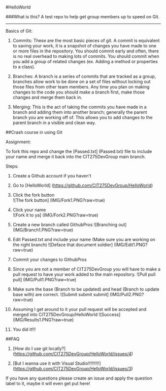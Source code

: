 #HelloWorld

###What is this?
A test repo to help get group members up to speed on Git.

***
Basics of Git:  

1. Commits: These are the most basic pieces of git. A commit is equivalent to saving your work, it is a snapshot of changes you have made to one or more files in the repository. You should commit early and often, there is no real overhead to making lots of commits. You should commit when you add a group of related changes (ex. Adding a method or properties to a class).  

2. Branches: A branch is a series of commits that are tracked as a group, branches allow work to be done on a set of files without locking out those files from other team members. Any time you plan on making changes to the code you should make a branch first, make those changes and merge them back in.  

3. Merging: This is the act of taking the commits you have made in a branch and adding them into another branch; generally the parent branch you are working off of. This allows you to add changes to the parent branch in a visible and clean way.  


##Crash course in using Git

Assignment:  
  
To fork this repo and change the [Passed.txt] (Passed.txt) file to include your name and merge it back into the CIT275DevGroup main branch.

Steps:

1. Create a Github account if you haven't

2. Go to [HelloWorld] (https://github.com/CIT275DevGroup/HelloWorld)

3. Click the fork button  
![The fork button] (IMG/Fork1.PNG?raw=true)  
4. Click your name  
![Fork it to ya] (IMG/Fork2.PNG?raw=true)
5. Create a new branch called GithubPros
![Branching out] (IMG/Branch1.PNG?raw=true)

6. Edit Passed.txt and include your name (Make sure you are working on the right branch)
![Deface that document soldier] (IMG/Edit1.PNG?raw=true)
7. Commit your changes to GithubPros

8. Since you are not a member of CIT275DevGroup you will have to make a pull request to have your work added to the main repository.
![Pull pull pull] (IMG/Pull1.PNG?raw=true)
99. Make sure the base (Branch to be updated) and head (Branch to update base with) are correct.
![Submit submit submit] (IMG/Pull2.PNG?raw=true)
9. Assuming I get around to it your pull request will be accepted and merged into CIT275DevGroup/HelloWorld
![Success] (IMG/Results1.PNG?raw=true)
10. You did it!!!


##FAQ

1. [How do I use git locally?] (https://github.com/CIT275DevGroup/HelloWorld/issues/4)

2. [But I wanna use it with Visual Studio!!!!!!!!!] (https://github.com/CIT275DevGroup/HelloWorld/issues/3)

If you have any questions please create an issue and apply the question label to it, maybe it will even get put here!
